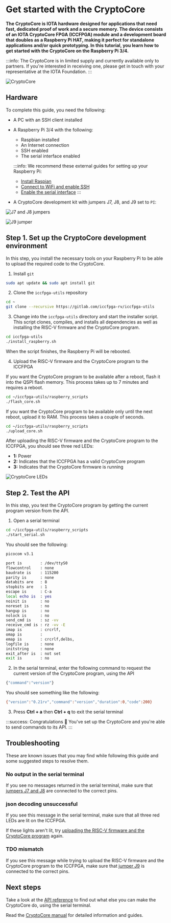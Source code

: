 # Get started with the CryptoCore

**The CryptoCore is IOTA hardware designed for applications that need fast, dedicated proof of work and a secure memory. The device consists of an IOTA CryptoCore FPGA (ICCFPGA) module and a development board that doubles as a Raspberry Pi HAT, making it perfect for standalone applications and/or quick prototyping. In this tutorial, you learn how to get started with the CryptoCore on the Raspberry Pi 3/4.**

:::info:
The CryptoCore is in limited supply and currently available only to partners. If you're interested in receiving one, please get in touch with your representative at the IOTA Foundation.
:::

![CryptoCore](../images/cryptocore.jpg)

## Hardware

To complete this guide, you need the following:

- A PC with an SSH client installed

- A Raspberry Pi 3/4 with the following:
  - Raspbian installed
  - An Internet connection
  - SSH enabled
  - The serial interface enabled

  :::info:
  We recommend these external guides for setting up your Raspberry Pi:

  - [Install Raspian](https://www.raspberrypi.org/documentation/installation/installing-images/README.md)
  - [Connect to WiFi and enable SSH](https://www.e-tinkers.com/2017/03/boot-raspberry-pi-with-wifi-on-first-boot/)
  - [Enable the serial interface](https://www.raspberrypi.org/documentation/configuration/raspi-config.md)
  :::

- A CryptoCore development kit with jumpers J7, J8, and J9 set to `PI`:

![J7 and J8 jumpers](../images/cryptocore-jumper-j7-j8.jpg)

![J9 jumper](../images/cryptocore-jumper-j9.jpg)

## Step 1. Set up the CryptoCore development environment

In this step, you install the necessary tools on your Raspberry Pi to be able to upload the required code to the CryptoCore.

1. Install `git`

  ```bash
  sudo apt update && sudo apt install git
  ```

2. Clone the `iccfpga-utils` repository

  ```bash
  cd ~
  git clone --recursive https://gitlab.com/iccfpga-rv/iccfpga-utils
  ```

3. Change into the `iccfpga-utils` directory and start the installer script. This script clones, compiles, and installs all dependencies as well as installing the RISC-V firmware and the CryptoCore program.

  ```bash
  cd iccfpga-utils
  ./install_raspberry.sh
  ``` 

  When the script finishes, the Raspberry Pi will be rebooted.

4. Upload the RISC-V firmware and the CryptoCore program to the ICCFPGA

  If you want the CryptoCore program to be available after a reboot, flash it into the QSPI flash memory. This process takes up to 7 minutes and requires a reboot.

  ```bash
  cd ~/iccfpga-utils/raspberry_scripts
  ./flash_core.sh
  ```

  If you want the CryptoCore program to be available only until the next reboot, upload it to RAM. This process takes a couple of seconds.

  ```bash
  cd ~/iccfpga-utils/raspberry_scripts
  ./upload_core.sh
  ```

After uploading the RISC-V firmware and the CryptoCore program to the ICCFPGA, you should see three red LEDs:

- **1:** Power
- **2:** Indicates that the ICCFPGA has a valid CryptoCore program
- **3:** Indicates that the CryptoCore firmware is running

![CryptoCore LEDs](../images/cryptocore-three-led.jpg)

## Step 2. Test the API

In this step, you test the CryptoCore program by getting the current program version from the API.

1. Open a serial terminal

  ```bash
  cd ~/iccfpga-utils/raspberry_scripts
  ./start_serial.sh
  ```

  You should see the following:

  ```bash
  picocom v3.1

  port is        : /dev/ttyS0
  flowcontrol    : none
  baudrate is    : 115200
  parity is      : none
  databits are   : 8
  stopbits are   : 1
  escape is      : C-a
  local echo is  : yes
  noinit is      : no
  noreset is     : no
  hangup is      : no
  nolock is      : no
  send_cmd is    : sz -vv
  receive_cmd is : rz -vv -E
  imap is        : crcrlf,
  omap is        :
  emap is        : crcrlf,delbs,
  logfile is     : none
  initstring     : none
  exit_after is  : not set
  exit is        : no
  ```

2. In the serial terminal, enter the following command to request the current version of the CryptoCore program, using the API
    
  ```bash
  {"command":"version"}
  ```

  You should see something like the following:

  ```bash
  {"version":"0.21rv","command":"version","duration":0,"code":200}
  ```

3. Press **Ctrl + a** then **Ctrl + q** to exit the serial terminal

:::success: Congratulations :tada:
You've set up the CryptoCore and you're able to send commands to its API.
:::

## Troubleshooting

These are known issues that you may find while following this guide and some suggested steps to resolve them.

### No output in the serial terminal

If you see no messages returned in the serial terminal, make sure that [jumpers J7 and J8](#hardware) are connected to the correct pins.

### json decoding unsuccessful

If you see this message in the serial terminal, make sure that all three red LEDs are lit on the ICCFPGA.

If these lights aren't lit, try [uploading the RISC-V firmware and the CryptoCore program](#step-1-set-up-the-cryptocore-development-environment) again.

### TDO mismatch

If you see this message while trying to upload the RISC-V firmware and the CryptoCore program to the ICCFPGA, make sure that [jumper J9](#hardware) is connected to the correct pins.

## Next steps

Take a look at the [API reference](../references/api-reference.md) to find out what else you can make the CryptoCore do, using the serial terminal.

Read the [CryptoCore manual](https://gitlab.com/iccfpga-rv/iccfpga-manual/blob/master/iccfpga.pdf) for detailed information and guides.

